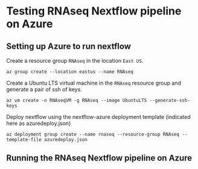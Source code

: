 # Testing RNAseq Nextflow pipeline on Azure

## Setting up Azure to run nextflow

Create a resource group `RNAseq` in the location `East US`.

`az group create --location eastus --name RNAseq`

Create a Ubuntu LTS virtual machine in the `RNAseq` resource group and generate a pair of ssh of keys.

`az vm create -n RNAseqVM -g RNAseq --image UbuntuLTS --generate-ssh-keys`

Deploy nextflow using the nextflow-azure deployment template (indicated here as azuredeploy.json)

`az deployment group create --name rnaseq --resource-group RNAseq --template-file azuredeploy.json`

## Running the RNAseq Nextflow pipeline on Azure
